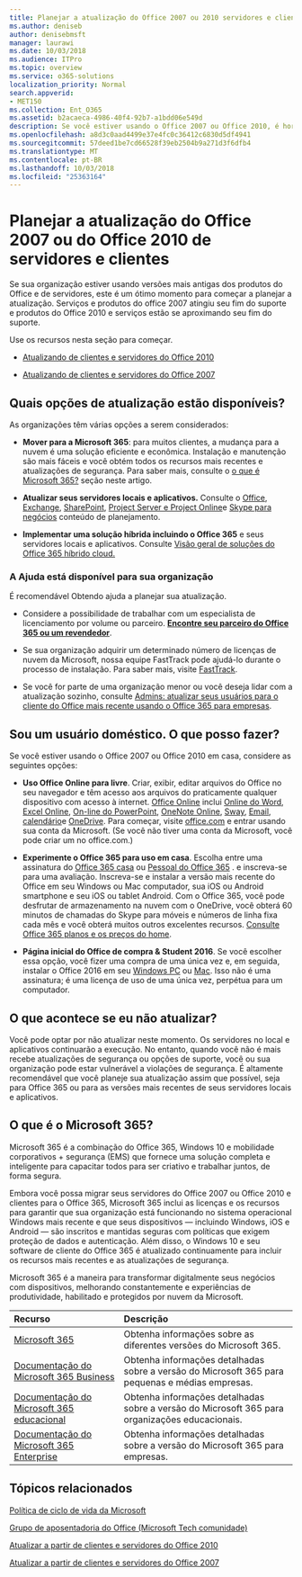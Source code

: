 ```yaml
---
title: Planejar a atualização do Office 2007 ou 2010 servidores e clientes
ms.author: deniseb
author: denisebmsft
manager: laurawi
ms.date: 10/03/2018
ms.audience: ITPro
ms.topic: overview
ms.service: o365-solutions
localization_priority: Normal
search.appverid:
- MET150
ms.collection: Ent_O365
ms.assetid: b2acaeca-4986-40f4-92b7-a1bdd06e549d
description: Se você estiver usando o Office 2007 ou Office 2010, é hora de planejar a atualização. Use esses recursos para começar a seu plano.
ms.openlocfilehash: a8d3c0aad4499e37e4fc0c36412c6830d5df4941
ms.sourcegitcommit: 57deed1be7cd66528f39eb2504b9a271d3f6dfb4
ms.translationtype: MT
ms.contentlocale: pt-BR
ms.lasthandoff: 10/03/2018
ms.locfileid: "25363164"
---
```

# <a name="plan-your-upgrade-from-office-2007-or-office-2010-servers-and-clients"></a>Planejar a atualização do Office 2007 ou do Office 2010 de servidores e clientes

Se sua organização estiver usando versões mais antigas dos produtos do Office e de servidores, este é um ótimo momento para começar a planejar a atualização. Serviços e produtos do office 2007 atingiu seu fim do suporte e produtos do Office 2010 e serviços estão se aproximando seu fim do suporte. 

Use os recursos nesta seção para começar.

- [Atualizando de clientes e servidores do Office 2010](upgrade-from-office-2010-servers-and-products.md)

- [Atualizando de clientes e servidores do Office 2007](upgrade-from-office-2007-servers-and-products.md)

## <a name="what-upgrade-options-are-available"></a>Quais opções de atualização estão disponíveis?      

As organizações têm várias opções a serem considerados:

- **Mover para a Microsoft 365**: para muitos clientes, a mudança para a nuvem é uma solução eficiente e econômica. Instalação e manutenção são mais fáceis e você obtém todos os recursos mais recentes e atualizações de segurança. Para saber mais, consulte o [o que é Microsoft 365?](#what-is-microsoft-365) seção neste artigo.
    
- **Atualizar seus servidores locais e aplicativos.** Consulte o [Office](https://docs.microsoft.com/DeployOffice/office-2010-end-support-roadmap), [Exchange](exchange-2010-end-of-support.md), [SharePoint](upgrade-from-sharepoint-2010.md), [Project Server e Project Online](https://docs.microsoft.com/project/planning-project-server-and-project-online-for-technical-decision-makers)e [Skype para negócios](https://docs.microsoft.com/skypeforbusiness/plan-your-deployment/upgrade) conteúdo de planejamento. 
    
- **Implementar uma solução híbrida incluindo o Office 365** e seus servidores locais e aplicativos. Consulte [Visão geral de soluções do Office 365 híbrido cloud.](https://support.office.com/article/59616fab-acdb-40e9-b414-cf0c965c80b7.aspx)
    
### <a name="help-is-available-for-your-organization"></a>A Ajuda está disponível para sua organização

É recomendável Obtendo ajuda a planejar sua atualização.

- Considere a possibilidade de trabalhar com um especialista de licenciamento por volume ou parceiro. **[Encontre seu parceiro do Office 365 ou um revendedor](https://support.office.com/article/b6c18a9b-2aed-4c84-9d75-af709160258c.aspx)**. 

- Se sua organização adquirir um determinado número de licenças de nuvem da Microsoft, nossa equipe FastTrack pode ajudá-lo durante o processo de instalação. Para saber mais, visite [FastTrack](https://www.microsoft.com/fasttrack).

- Se você for parte de uma organização menor ou você deseja lidar com a atualização sozinho, consulte [Admins: atualizar seus usuários para o cliente do Office mais recente usando o Office 365 para empresas](https://support.office.com/article/f6b00895-b5fd-4af6-a656-b7788ea20cbb.aspx). 
  
## <a name="im-a-home-user-what-do-i-do"></a>Sou um usuário doméstico. O que posso fazer?

Se você estiver usando o Office 2007 ou Office 2010 em casa, considere as seguintes opções:

- **Uso Office Online para livre**. Criar, exibir, editar arquivos do Office no seu navegador e têm acesso aos arquivos do praticamente qualquer dispositivo com acesso à internet. [Office Online](https://products.office.com/office-online/documents-spreadsheets-presentations-office-online) inclui [Online do Word](http://go.microsoft.com/fwlink/p/?linkid=746664), [Excel Online](http://go.microsoft.com/fwlink/p/?linkid=746665), [On-line do PowerPoint](http://go.microsoft.com/fwlink/p/?linkid=746666), [OneNote Online](http://go.microsoft.com/fwlink/p/?linkid=746674), [Sway](http://go.microsoft.com/fwlink/p/?linkid=746675), [Email](http://go.microsoft.com/fwlink/p/?linkid=746676), [calendário](http://go.microsoft.com/fwlink/p/?linkid=746678)e [OneDrive](http://go.microsoft.com/fwlink/p/?linkid=746679). Para começar, visite [office.com](https://office.com) e entrar usando sua conta da Microsoft. (Se você não tiver uma conta da Microsoft, você pode criar um no office.com.)

- **Experimente o Office 365 para uso em casa**. Escolha entre uma assinatura do [Office 365 casa](https://www.microsoft.com/p/office-365-home/cfq7ttc0k5dm) ou [Pessoal do Office 365](https://www.microsoft.com/p/office-365-personal/cfq7ttc0k5bf) . e inscreva-se para uma avaliação. Inscreva-se e instalar a versão mais recente do Office em seu Windows ou Mac computador, sua iOS ou Android smartphone e seu iOS ou tablet Android. Com o Office 365, você pode desfrutar de armazenamento na nuvem com o OneDrive, você obterá 60 minutos de chamadas do Skype para móveis e números de linha fixa cada mês e você obterá muitos outros excelentes recursos. [Consulte Office 365 planos e os preços do home](https://products.office.com/explore-office-for-home).
    
- **Página inicial do Office de compra &amp; Student 2016**. Se você escolher essa opção, você fizer uma compra de uma única vez e, em seguida, instalar o Office 2016 em seu [Windows PC](https://www.microsoft.com/p/office-home-student-2016-for-pc/cfq7ttc0k5fc) ou [Mac](https://products.office.com/buy/compare-microsoft-office-products-for-mac). Isso não é uma assinatura; é uma licença de uso de uma única vez, perpétua para um computador.


## <a name="what-happens-if-i-dont-upgrade"></a>O que acontece se eu não atualizar?

Você pode optar por não atualizar neste momento. Os servidores no local e aplicativos continuarão a execução. No entanto, quando você não é mais recebe atualizações de segurança ou opções de suporte, você ou sua organização pode estar vulnerável a violações de segurança. É altamente recomendável que você planeje sua atualização assim que possível, seja para Office 365 ou para as versões mais recentes de seus servidores locais e aplicativos.
   
## <a name="what-is-microsoft-365"></a>O que é o Microsoft 365?

Microsoft 365 é a combinação do Office 365, Windows 10 e mobilidade corporativos + segurança (EMS) que fornece uma solução completa e inteligente para capacitar todos para ser criativo e trabalhar juntos, de forma segura. 
  
Embora você possa migrar seus servidores do Office 2007 ou Office 2010 e clientes para o Office 365, Microsoft 365 inclui as licenças e os recursos para garantir que sua organização está funcionando no sistema operacional Windows mais recente e que seus dispositivos — incluindo Windows, iOS e Android — são inscritos e mantidas seguras com políticas que exigem proteção de dados e autenticação. Além disso, o Windows 10 e seu software de cliente do Office 365 é atualizado continuamente para incluir os recursos mais recentes e as atualizações de segurança.
  
Microsoft 365 é a maneira para transformar digitalmente seus negócios com dispositivos, melhorando constantemente e experiências de produtividade, habilitado e protegidos por nuvem da Microsoft.
  
|**Recurso**|**Descrição**|
|:-----|:-----|
|[Microsoft 365](https://www.microsoft.com/microsoft-365) <br/> |Obtenha informações sobre as diferentes versões do Microsoft 365.  <br/> |
|[Documentação do Microsoft 365 Business](https://docs.microsoft.com/microsoft-365/business/) <br/> |Obtenha informações detalhadas sobre a versão do Microsoft 365 para pequenas e médias empresas.  <br/> |
|[Documentação do Microsoft 365 educacional](https://docs.microsoft.com/microsoft-365/education/) <br/> |Obtenha informações detalhadas sobre a versão do Microsoft 365 para organizações educacionais.  <br/> |
|[Documentação do Microsoft 365 Enterprise](https://docs.microsoft.com/microsoft-365/enterprise/) <br/> |Obtenha informações detalhadas sobre a versão do Microsoft 365 para empresas.  <br/> |

   
## <a name="related-topics"></a>Tópicos relacionados
  
[Política de ciclo de vida da Microsoft](https://go.microsoft.com/fwlink/?linkid=865200)

[Grupo de aposentadoria do Office (Microsoft Tech comunidade)](https://go.microsoft.com/fwlink/?linkid=842065)

[Atualizar a partir de clientes e servidores do Office 2010](upgrade-from-office-2010-servers-and-products.md)

[Atualizar a partir de clientes e servidores do Office 2007](upgrade-from-office-2007-servers-and-products.md)



